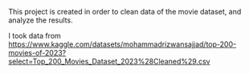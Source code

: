 This project is created in order to clean data of the movie dataset, and analyze the results.

I took data from https://www.kaggle.com/datasets/mohammadrizwansajjad/top-200-movies-of-2023?select=Top_200_Movies_Dataset_2023%28Cleaned%29.csv
